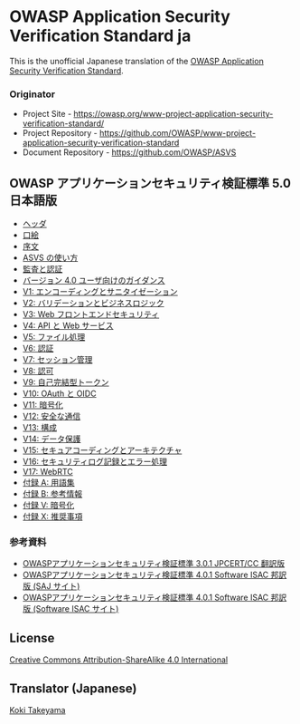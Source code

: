 # OWASP Application Security Verification Standard ja

This is the unofficial Japanese translation of the [OWASP Application Security Verification Standard](https://github.com/OWASP/ASVS).

### Originator

- Project Site - <https://owasp.org/www-project-application-security-verification-standard/>
- Project Repository - <https://github.com/OWASP/www-project-application-security-verification-standard>
- Document Repository - <https://github.com/OWASP/ASVS>

## OWASP アプリケーションセキュリティ検証標準 5.0 日本語版

* [ヘッダ](5.0/ja/0x00-Header.md)
* [口絵](5.0/ja/0x01-Frontispiece.md)
* [序文](5.0/ja/0x02-Preface.md)
* [ASVS の使い方](5.0/ja/0x03-Using-ASVS.md)
* [監査と認証](5.0/ja/0x04-Assessment_and_Certification.md)
* [バージョン 4.0 ユーザ向けのガイダンス](5.0/ja/0x05-For-Users-Of-4.0.md)
* [V1: エンコーディングとサニタイゼーション](5.0/ja/0x10-V1-Encoding-and-Sanitization.md)
* [V2: バリデーションとビジネスロジック](5.0/ja/0x11-V2-Validation-Business-Logic.md)
* [V3: Web フロントエンドセキュリティ](5.0/ja/0x12-V3-Web-Frontend-Security.md)
* [V4: API と Web サービス](5.0/ja/0x13-V4-API.md)
* [V5: ファイル処理](5.0/ja/0x14-V5-File-Handling.md)
* [V6: 認証](5.0/ja/0x15-V6-Authentication.md)
* [V7: セッション管理](5.0/ja/0x16-V7-Session-Management.md)
* [V8: 認可](5.0/ja/0x17-V8-Authorization.md)
* [V9: 自己完結型トークン](5.0/ja/0x18-V9-Tokens.md)
* [V10: OAuth と OIDC](5.0/ja/0x19-V10-OAuth2-and-OIDC.md)
* [V11: 暗号化](5.0/ja/0x20-V11-Cryptography.md)
* [V12: 安全な通信](5.0/ja/0x21-V12-Communications.md)
* [V13: 構成](5.0/ja/0x22-V13-Config.md)
* [V14: データ保護](5.0/ja/0x23-V14-Data-Protection.md)
* [V15: セキュアコーディングとアーキテクチャ](5.0/ja/0x24-V15-Coding.md)
* [V16: セキュリティログ記録とエラー処理](5.0/ja/0x25-V16-Logging-and-Error-Handling.md)
* [V17: WebRTC](5.0/ja/0x26-V17-WebRTC.md)
* [付録 A: 用語集](5.0/ja/0x90-Appendix-A_Glossary.md)
* [付録 B: 参考情報](5.0/ja/0x91-Appendix-B_References.md)
* [付録 V: 暗号化](5.0/ja/0x97-Appendix-V_Cryptography.md)
* [付録 X: 推奨事項](5.0/ja/0x99-Appendix-X_Recommendations.md)

### 参考資料

* [OWASPアプリケーションセキュリティ検証標準 3.0.1 JPCERT/CC 翻訳版](https://www.jpcert.or.jp/securecoding/materials-owaspasvs.html)
* [OWASPアプリケーションセキュリティ検証標準 4.0.1 Software ISAC 邦訳版 (SAJ サイト)](https://www.saj.or.jp/NEWS/pr/200903_asvs.html)
* [OWASPアプリケーションセキュリティ検証標準 4.0.1 Software ISAC 邦訳版 (Software ISAC サイト)](https://www.softwareisac.jp/ipa/index.php?OWASP+ASVS+4.0)

## License

[Creative Commons Attribution-ShareAlike 4.0 International](https://creativecommons.org/licenses/by-sa/4.0/)

## Translator (Japanese)

[Koki Takeyama](https://github.com/coky-t)
